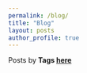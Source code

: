 ```yaml
---
permalink: /blog/
title: "Blog"
layout: posts
author_profile: true
---
```


Posts by <strong><i class="fas fa-fw fa-tags" aria-hidden="true"></i>  Tags [here](/tags)</strong>
